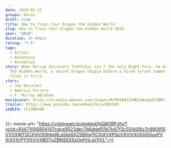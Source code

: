 ```yaml
---
date: 2019-02-22
groups: movie
draft: true
title: How to Train Your Dragon the Hidden World
slug: How to Train Your Dragon the Hidden World 2019
year: "2019"
duration: 1h 44min
rating: "7.5"
tags:
  - Action
  - Adventure
  - Animation
story: When Hiccup discovers Toothless isn't the only Night Fury, he must seek
  The Hidden World, a secret Dragon Utopia before a hired tyrant named Grimmel
  finds it first.
stars:
  - Jay Baruchel
  - America Ferrera
  - F. Murray Abraham
moviecover: https://m.media-amazon.com/images/M/MV5BMjIwMDIwNjAyOF5BMl5BanBnXkFtZTgwNDE1MDc2NTM@._V1_SY1000_CR0,0,631,1000_AL_.jpg
trailer: https://www.youtube.com/embed/SkcucKDrbOI
imdbId: tt2386490
---
```


{{< movie url= "https://vidstream.to/embed/hIQ8ORFvfx/?vclid=93471056804147cdce9523dec7b6ddaf51b7b47f3c554d26c7c98091SVVVXWTSCXViVXStjtipRLaSiIaSXZSBXwTtCXiXVXPQcVXViVXrSGjSGuxPVXiXVXrPYVXViVXBGToZBNSSXSzOpfVjLsVXVL">}}


